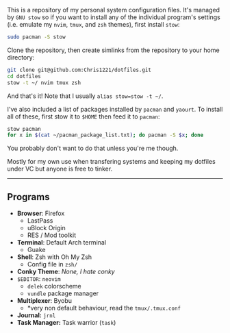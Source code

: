 This is a repository of my personal system configuration files. It's managed by `GNU stow` so if you want to install any of the individual program's settings (i.e. emulate my `nvim`, `tmux`, and `zsh` themes), first install `stow`:

```sh
sudo pacman -S stow
```

Clone the repository, then create simlinks from the repository to your home directory:

```sh
git clone git@github.com:Chris1221/dotfiles.git
cd dotfiles
stow -t ~/ nvim tmux zsh
```

And that's it! Note that I usually `alias stow=stow -t ~/`. 

I've also included a list of packages installed by `pacman` and `yaourt`. To install all of these, first stow it to `$HOME` then feed it to `pacman`:

```sh
stow pacman
for x in $(cat ~/pacman_package_list.txt); do pacman -S $x; done
```

You probably don't want to do that unless you're me though. 

Mostly for my own use when transfering systems and keeping my dotfiles under VC but anyone is free to tinker.

------------------------------------

## Programs

- **Browser**: Firefox
	- LastPass
	- uBlock Origin
	- RES / Mod toolkit
- **Terminal**: Default Arch terminal
	- Guake
- **Shell**: Zsh with Oh My Zsh 
	- Config file in `zsh/`
- **Conky Theme**: *None, I hate conky*
- `$EDITOR`: `neovim`
	- `delek` colorscheme
	- `vundle` package manager
- **Multiplexer**: Byobu
	- *very non default behaviour, read the `tmux/.tmux.conf`
- **Journal:** `jrnl`
- **Task Manager:** Task warrior (`task`)

